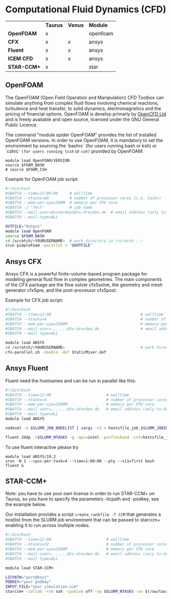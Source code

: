 # Computational Fluid Dynamics (CFD)

|               |            |           |            |
|---------------|------------|-----------|------------|
|               | **Taurus** | **Venus** | **Module** |
| **OpenFOAM**  | x          |           | openfoam   |
| **CFX**       | x          | x         | ansys      |
| **Fluent**    | x          | x         | ansys      |
| **ICEM CFD**  | x          | x         | ansys      |
| **STAR-CCM+** | x          |           | star       |

## OpenFOAM

The OpenFOAM (Open Field Operation and Manipulation) CFD Toolbox can simulate anything from complex
fluid flows involving chemical reactions, turbulence and heat transfer, to solid dynamics,
electromagnetics and the pricing of financial options. OpenFOAM is develop primarly by
[OpenCFD Ltd](https://www.openfoam.com) and is freely available and open source,
licensed under the GNU General Public Licence.

The command "module spider OpenFOAM" provides the list of installed OpenFOAM versions. In order to
use OpenFOAM, it is mandatory to set the environment by sourcing the \`bashrc\` (for users running
bash or ksh) or \`cshrc\` `(for users running tcsh` or `csh)` provided by OpenFOAM:

```Shell Session
module load OpenFOAM/VERSION
source $FOAM_BASH
# source $FOAM_CSH
```

Example for OpenFOAM job script:

```Bash
#!/bin/bash
#SBATCH --time=12:00:00     # walltime
#SBATCH --ntasks=60         # number of processor cores (i.e. tasks)
#SBATCH --mem-per-cpu=500M  # memory per CPU core
#SBATCH -J "Test"           # job name
#SBATCH --mail-user=mustermann@tu-dresden.de  # email address (only tu-dresden)
#SBATCH --mail-type=ALL

OUTFILE="Output"
module load OpenFOAM
source $FOAM_BASH
cd /scratch/<YOURUSERNAME>  # work directory in /scratch...!
srun pimpleFoam -parallel > "$OUTFILE" 
```

## Ansys CFX

Ansys CFX is a powerful finite-volume-based program package for modeling general fluid flow in
complex geometries. The main components of the CFX package are the flow solver cfx5solve, the
geometry and mesh generator cfx5pre, and the post-processor cfx5post.

Example for CFX job script:

```Bash
#!/bin/bash
#SBATCH --time=12:00                                       # walltime
#SBATCH --ntasks=4                                         # number of processor cores (i.e. tasks)
#SBATCH --mem-per-cpu=1900M                                # memory per CPU core
#SBATCH --mail-user=.......@tu-dresden.de                  # email address (only tu-dresden)
#SBATCH --mail-type=ALL

module load ANSYS
cd /scratch/<YOURUSERNAME>                                 # work directory in /scratch...!
cfx-parallel.sh -double -def StaticMixer.def 
```

## Ansys Fluent

Fluent need the hostnames and can be run in parallel like this:

```Bash
#!/bin/bash
#SBATCH --time=12:00                        # walltime
#SBATCH --ntasks=4                          # number of processor cores (i.e. tasks)
#SBATCH --mem-per-cpu=1900M                 # memory per CPU core
#SBATCH --mail-user=.......@tu-dresden.de   # email address (only tu-dresden)
#SBATCH --mail-type=ALL
module load ANSYS

nodeset -e $SLURM_JOB_NODELIST | xargs -n1 > hostsfile_job_$SLURM_JOBID.txt

fluent 2ddp -t$SLURM_NTASKS -g -mpi=intel -pinfiniband -cnf=hostsfile_job_$SLURM_JOBID.txt < input.in
```

To use fluent interactive please try

```Shell Session
module load ANSYS/19.2
srun -N 1 --cpus-per-task=4 --time=1:00:00 --pty --x11=first bash
fluent &
```

## STAR-CCM+

Note: you have to use your own license in order to run STAR-CCM+ on Taurus, so you have to specify
the parameters -licpath and -podkey, see the example below.

Our installation provides a script `create_rankfile -f CCM` that generates a hostlist from the SLURM
job environment that can be passed to starccm+ enabling it to run across multiple nodes.

```Bash
#!/bin/bash
#SBATCH --time=12:00                        # walltime
#SBATCH --ntasks=32                         # number of processor cores (i.e. tasks)
#SBATCH --mem-per-cpu=2500M                 # memory per CPU core
#SBATCH --mail-user=.......@tu-dresden.de   # email address (only tu-dresden)
#SBATCH --mail-type=ALL

module load STAR-CCM+

LICPATH="port@host"
PODKEY="your podkey"
INPUT_FILE="your_simulation.sim"
starccm+ -collab -rsh ssh -cpubind off -np $SLURM_NTASKS -on $(/sw/taurus/tools/slurmtools/default/bin/create_rankfile -f CCM) -batch -power -licpath $LICPATH -podkey $PODKEY $INPUT_FILE
```
